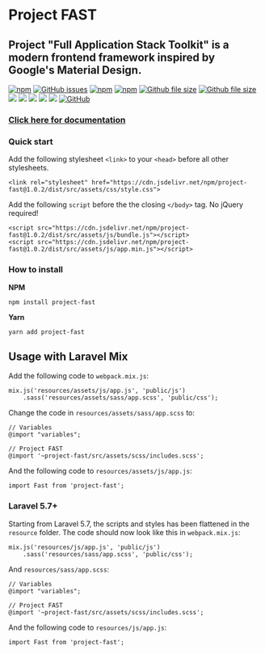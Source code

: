 # Project FAST
## Project "Full Application Stack Toolkit" is a modern frontend framework inspired by Google's Material Design.


[![npm](https://img.shields.io/npm/dt/project-fast.svg?style=flat-square)](https://github.com/OverflowHayden/project-fast) 
[![GitHub issues](https://img.shields.io/github/issues-raw/OverflowHayden/project-fast.svg?style=flat-square)](https://github.com/OverflowHayden/project-fast/issues)
[![npm](https://img.shields.io/npm/v/project-fast.svg?style=flat-square&colorB=blue)](https://www.npmjs.com/package/project-fast)
 [![npm](https://img.shields.io/badge/Webpack-v4.x-lightgrey.svg?style=flat-square)](https://www.npmjs.com/package/project-fast) 
[![Github file size](https://img.shields.io/github/size/OverflowHayden/project-fast/dist/src/assets/css/style.css.gz.svg?style=flat-square&label=CSS%20gzip%20size)](https://github.com/OverflowHayden/project-fast/blob/master/dist/src/assets/css/style.css)
 [![Github file size](https://img.shields.io/github/size/OverflowHayden/project-fast/dist/src/assets/js/app.min.js.gz.svg?style=flat-square&label=JS%20gzip%20size)](https://github.com/OverflowHayden/project-fast/blob/master/dist/src/assets/js/app.min.js)
 [![](https://img.shields.io/badge/Chrome-Latest-green.svg?style=flat-square)](https://www.google.com/chrome/) 
 [![](https://img.shields.io/badge/Firefox-60%20or%20later-orange.svg?style=flat-square)](https://www.mozilla.org/firefox/new/) 
 [![](https://img.shields.io/badge/Safari-11.1%20or%20later-yellowgreen.svg?style=flat-square)](https://www.mozilla.org/firefox/new/) 
 [![](https://img.shields.io/badge/Edge-17%20or%20later-blue.svg?style=flat-square)](https://www.microsoft.com/windows/microsoft-edge) 
 [![](https://img.shields.io/badge/IE-Not%20supported-blue.svg?style=flat-square)](https://www.microsoft.com/download/internet-explorer.aspx) 
[![GitHub](https://img.shields.io/github/license/OverflowHayden/project-fast.svg?style=flat-square)](https://github.com/OverflowHayden/project-fast/blob/master/LICENSE)





### [Click here for documentation](https://overflowhayden.github.io/project-fast/dist/)

### Quick start
Add the following stylesheet `<link>` to your `<head>` before all other stylesheets.
```
<link rel="stylesheet" href="https://cdn.jsdelivr.net/npm/project-fast@1.0.2/dist/src/assets/css/style.css">
```

Add the following `script` before the the closing `</body>` tag. No jQuery required!
```
<script src="https://cdn.jsdelivr.net/npm/project-fast@1.0.2/dist/src/assets/js/bundle.js"></script>
<script src="https://cdn.jsdelivr.net/npm/project-fast@1.0.2/dist/src/assets/js/app.min.js"></script>
```

### How to install
**NPM**
```
npm install project-fast
```
**Yarn**
```
yarn add project-fast
```

## Usage with Laravel Mix
Add the following code to `webpack.mix.js`:
```
mix.js('resources/assets/js/app.js', 'public/js')
    .sass('resources/assets/sass/app.scss', 'public/css');
```

Change the code in `resources/assets/sass/app.scss` to:
```
// Variables
@import "variables";

// Project FAST
@import '~project-fast/src/assets/scss/includes.scss';
```

And the following code to `resources/assets/js/app.js`:
```
import Fast from 'project-fast';
```

### Laravel 5.7+
Starting from Laravel 5.7, the scripts and styles has been flattened in the `resource` folder.
The code should now look like this in `webpack.mix.js`:
```
mix.js('resources/js/app.js', 'public/js')
    .sass('resources/sass/app.scss', 'public/css');
```

And `resources/sass/app.scss`:
```
// Variables
@import "variables";

// Project FAST
@import '~project-fast/src/assets/scss/includes.scss';
```

And the following code to `resources/js/app.js`:
```
import Fast from 'project-fast';
```